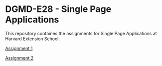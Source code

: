 # DGMD-E28 - Single Page Applications

This repository containes the assignments for Single Page Applications at Harvard Extension School.

[Assignment 1](./assignments/A1/assignment1.html)

[Assignment 2](./assignments/A2/assignment2.html)
